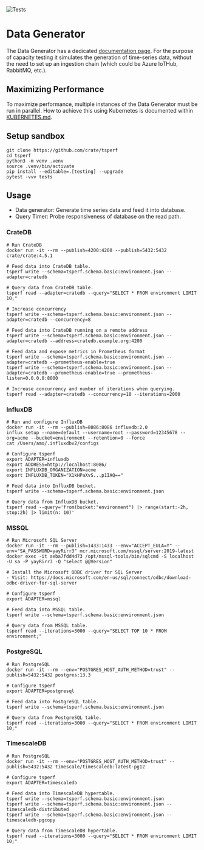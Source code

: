 ![Tests](https://github.com/crate/tsperf/workflows/Tests/badge.svg)

# Data Generator

The Data Generator has a dedicated [documentation page](tsperf/write/README.md).
For the purpose of capacity testing it simulates the generation of time-series
data, without the need to set up an ingestion chain (which could be Azure IoTHub, RabbitMQ, etc.).

## Maximizing Performance

To maximize performance, multiple instances of the Data Generator must be run in parallel.
How to achieve this using Kubernetes is documented within [KUBERNETES.md](KUBERNETES.md).

## Setup sandbox
```shell
git clone https://github.com/crate/tsperf
cd tsperf
python3 -m venv .venv
source .venv/bin/activate
pip install --editable=.[testing] --upgrade
pytest -vvv tests
```

## Usage

- Data generator: Generate time series data and feed it into database.
- Query Timer: Probe responsiveness of database on the read path.


### CrateDB
```shell
# Run CrateDB
docker run -it --rm --publish=4200:4200 --publish=5432:5432 crate/crate:4.5.1

# Feed data into CrateDB table.
tsperf write --schema=tsperf.schema.basic:environment.json --adapter=cratedb

# Query data from CrateDB table.
tsperf read --adapter=cratedb --query="SELECT * FROM environment LIMIT 10;"
```

```shell
# Increase concurrency
tsperf write --schema=tsperf.schema.basic:environment.json --adapter=cratedb --concurrency=8

# Feed data into CrateDB running on a remote address
tsperf write --schema=tsperf.schema.basic:environment.json --adapter=cratedb --address=cratedb.example.org:4200

# Feed data and expose metrics in Prometheus format
tsperf write --schema=tsperf.schema.basic:environment.json --adapter=cratedb --prometheus-enable=true
tsperf write --schema=tsperf.schema.basic:environment.json --adapter=cratedb --prometheus-enable=true --prometheus-listen=0.0.0.0:8000

# Increase concurrency and number of iterations when querying.
tsperf read --adapter=cratedb --concurrency=10 --iterations=2000
```


### InfluxDB
```shell
# Run and configure InfluxDB
docker run -it --rm --publish=8086:8086 influxdb:2.0
influx setup --name=default --username=root --password=12345678 --org=acme --bucket=environment --retention=0 --force
cat /Users/amo/.influxdbv2/configs

# Configure tsperf
export ADAPTER=influxdb
export ADDRESS=http://localhost:8086/
export INFLUXDB_ORGANIZATION=acme
export INFLUXDB_TOKEN="X1kHPaXvS...p1IAQ=="
 
# Feed data into InfluxDB bucket.
tsperf write --schema=tsperf.schema.basic:environment.json

# Query data from InfluxDB bucket.
tsperf read --query='from(bucket:"environment") |> range(start:-2h, stop:2h) |> limit(n: 10)'
```


### MSSQL
```shell
# Run Microsoft SQL Server
docker run -it --rm --publish=1433:1433 --env="ACCEPT_EULA=Y" --env="SA_PASSWORD=yayRirr3" mcr.microsoft.com/mssql/server:2019-latest
docker exec -it aeba7fdd4d73 /opt/mssql-tools/bin/sqlcmd -S localhost -U sa -P yayRirr3 -Q "select @@Version"

# Install the Microsoft ODBC driver for SQL Server
- Visit: https://docs.microsoft.com/en-us/sql/connect/odbc/download-odbc-driver-for-sql-server

# Configure tsperf
export ADAPTER=mssql

# Feed data into MSSQL table.
tsperf write --schema=tsperf.schema.basic:environment.json

# Query data from MSSQL table.
tsperf read --iterations=3000 --query="SELECT TOP 10 * FROM environment;"
```


### PostgreSQL
```shell
# Run PostgreSQL
docker run -it --rm --env="POSTGRES_HOST_AUTH_METHOD=trust" --publish=5432:5432 postgres:13.3

# Configure tsperf
export ADAPTER=postgresql

# Feed data into PostgreSQL table.
tsperf write --schema=tsperf.schema.basic:environment.json

# Query data from PostgreSQL table.
tsperf read --iterations=3000 --query="SELECT * FROM environment LIMIT 10;"
```


### TimescaleDB
```shell
# Run PostgreSQL
docker run -it --rm --env="POSTGRES_HOST_AUTH_METHOD=trust" --publish=5432:5432 timescale/timescaledb:latest-pg12

# Configure tsperf
export ADAPTER=timescaledb

# Feed data into TimescaleDB hypertable.
tsperf write --schema=tsperf.schema.basic:environment.json
tsperf write --schema=tsperf.schema.basic:environment.json --timescaledb-distributed
tsperf write --schema=tsperf.schema.basic:environment.json --timescaledb-pgcopy

# Query data from TimescaleDB hypertable.
tsperf read --iterations=3000 --query="SELECT * FROM environment LIMIT 10;"
```
